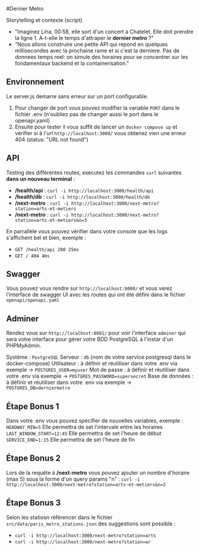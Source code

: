 #Dernier Metro

Storytelling et contexte (script)
- "Imaginez Lina, 00:58, elle sort d'un concert a Chatelet. Elle doit prendre la ligne 1. A-t-elle le temps d'attraper le **dernier metro** ?"
- "Nous allons construire une petite API qui repond en quelques millisecondes avec la prochaine rame et si c'est la derniere. Pas de donnees temps reel: on simule des horaires pour se concentrer sur les fondamentaux backend et la containerisation."

## Environnement
Le server.js demarre sans erreur sur un port configurable. 
1) Pour changer de port vous pouvez modifier la variable `PORT` dans le fichier .env (n'oubliez pas de changer aussi le port dans le openapi.yaml)
2) Ensuite pour tester il vous suffit de lancer un `docker compose up` et vérifier si à l'url `http://localhost:3000/` vous obtenez vien une erreur 404 (status:	"URL not found")

## API
Testing des différentes routes, executez les commandes `curl` suivantes **dans un nouveau terminal** : 
- **/health/api** : `curl -i http://localhost:3000/health/api` 
- **/health/db** : `curl -i http://localhost:3000/health/db` 
- **/next-metro** : `curl -i http://localhost:3000/next-metro?station=arts-et-metiers`
- **/next-metro** : `curl -i http://localhost:3000/next-metro?station=arts-et-metiers&n=3`

En parrallèle vous pouvez vérifier dans votre console que les logs s'affichent bel et bien, exemple : 
- `GET /health/api 200 25ms`
- `GET / 404 4ms` 

## Swagger
Vous pouvez vous rendre sur `http://localhost:8080/` et vous verez l'interface de swagger UI avec les routes qui ont été défini dans le fichier `openapi/openapi.yaml`


## Adminer
Rendez vous sur `http://localhost:8081/` pour voir l'interface `adminer` qui sera votre interface pour gérer votre BDD PostgreSQL à l'instar d'un PHPMyAdmin.

Système	: `PostgreSQL`
Serveur	: `db` (nom de votre service postgresql dans le docker-compose)
Utilisateur	: à définir et réutiliser dans votre .env via exemple -> `POSTGRES_USER=myuser`
Mot de passe : à définir et réutiliser dans votre .env via exemple -> `POSTGRES_PASSWORD=supersecret`
Base de données	: à définir et réutiliser dans votre .env via exemple -> `POSTGRES_DB=derniermetro`













## Étape Bonus 1
Dans votre .env vous pouvez spécifier de nouvelles variables, exemple : 
`HEADWAY_MIN=5` Elle permettra de set l'intervale entre les horaires
`LAST_WINDOW_START=12:45` Elle permettra de set l'heure de début 
`SERVICE_END=1:15` Elle permettra de set l'heure de fin

## Étape Bonus 2
Lors de la requête à **/next-metro** vous pouvez ajouter un nombre d'horaire (max 5) sous la forme d'un query params "n" : 
`curl -i http://localhost:3000/next-metro?station=arts-et-metiers&n=2`

## Étape Bonus 3
Selon les statiosn référencer dans le fichier `src/data/paris_metro_stations.json` des suggestions sont possible : 
- `curl -i http://localhost:3000/next-metro?station=arts`
- `curl -i http://localhost:3000/next-metro?station=ar`



